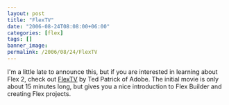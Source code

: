 ```yaml
---
layout: post
title: "FlexTV"
date: "2006-08-24T08:08:00+06:00"
categories: [flex]
tags: []
banner_image: 
permalink: /2006/08/24/FlexTV
---
```


I'm a little late to announce this, but if you are interested in learning about Flex 2, check out <a href="http://www.onflex.org/ted/2006/08/introducing-flextv_23.php">FlexTV</a> by Ted Patrick of Adobe. The initial movie is only about 15 minutes long, but gives you a nice introduction to Flex Builder and creating Flex projects.